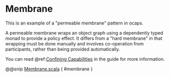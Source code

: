 # Membrane

This is an example of a "permeable membrane" pattern in ocaps.

A permeable membrane wraps an object graph using a dependently typed monad to provide a policy effect.  It differs from a "hard membrane" in that wrapping must be done manually and involves co-operation from participants, rather than being provided automatically.

You can read @ref:[Confining Capabilities](../guide/confinement.md) in the guide for more information.

@@snip [Membrane.scala]($examples$/Membrane.scala) { #membrane }